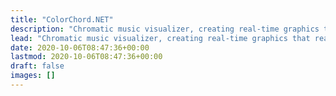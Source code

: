 ```yaml
---
title: "ColorChord.NET"
description: "Chromatic music visualizer, creating real-time graphics that really react to your music"
lead: "Chromatic music visualizer, creating real-time graphics that really react to your music"
date: 2020-10-06T08:47:36+00:00
lastmod: 2020-10-06T08:47:36+00:00
draft: false
images: []
---
```


